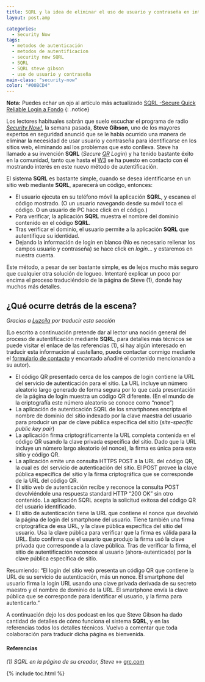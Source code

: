 ```yaml
---
title: SQRL y la idea de eliminar el uso de usuario y contraseña en internet
layout: post.amp

categories:
  - Security Now
tags:
  - metodos de autenticación
  - metodos de autentificacion
  - security now SQRL
  - SQRL
  - SQRL steve gibson
  - uso de usuario y contraseña
main-class: "security-now"
color: "#00BCD4"
---
```


**Nota:** Puedes echar un ojo al artículo más actualizado [SQRL -Secure Quick Reliable Login a Fondo](/sqrl-secure-quick-reliable-login-a-fondo/)
{: .notice}

Los lectores habituales sabrán que suelo escuchar el programa de radio *[Security Now!][1]*, la semana pasada, **Steve Gibson**, uno de los mayores expertos en seguridad anunció que se le había ocurrido una manera de eliminar la necesidad de usar usuario y contraseña para identificarse en los sitios web, eliminando así los problemas que esto conlleva. Steve ha llamado a su invención **SQRL** (*Secure [QR][2] Login*) y ha tenido bastante éxito en la comunidad, tanto que hasta el [W3][3] se ha puesto en contacto con él mostrando interés en este nuevo método de autentificación.

<!--ad-->
<amp-img layout="responsive" src="/assets/img/2013/10/sqrl-login-sample.png" alt="SQRL y la idea de elminar el uso de usuario y contraseña en internet" width="400px" height="199px" />

El sistema **SQRL** es bastante simple, cuando se desea identificarse en un sitio web mediante **SQRL**, aparecerá un código, entonces:

  * El usuario ejecuta en su teléfono móvil la aplicación **SQRL**, y escanea el código mostrado. (O un usuario navegando desde su móvil toca el código. O un usuario de PC hace click en el código.)
  * Para verificar, la aplicación **SQRL** muestra el nombre del dominio contenido en el código **SQRL**.
  * Tras verificar el dominio, el usuario permite a la aplicación **SQRL** que autentifique su identidad.
  * Dejando la información de login en blanco (No es necesario rellenar los campos usuario y contraseña) se hace click en *login*&#8230; y estaremos en nuestra cuenta.

Este método, a pesar de ser bastante simple, es de lejos mucho más seguro que cualquier otra solución de logueo. Intentaré explicar un poco por encima el proceso traduciéndolo de la página de Steve (1), donde hay muchos más detalles.

## ¿Qué ocurre detrás de la escena?

*Gracias a [Luzcila][4] por traducir esta sección*

(Lo escrito a continuación pretende dar al lector una noción general del proceso de autentificación mediante **SQRL**, para detalles más técnicos se puede visitar el enlace de las referencias (1), si hay algún interesado en traducir esta información al castellano, puede contactar conmigo mediante el [formulario de contacto][5] y encantado añadiré el contenido mencionando a su autor).

  * El código QR presentado cerca de los campos de login contiene la URL del servicio de autenticación para el sitio. La URL incluye un número aleatorio largo generado de forma segura por lo que cada presentación de la página de login muestra un código QR diferente. (En el mundo de la criptografía este número aleatorio se conoce como “nonce”)
  * La aplicación de autenticación SQRL de los smartphones encripta el nombre de dominio del sitio indexado por la clave maestra del usuario para producir un par de clave pública específica del sitio (*site-specific public key pair*)
  * La aplicación firma criptográficamente la URL completa contenida en el código QR usando la clave privada específica del sitio. Dado que la URL incluye un número largo aleatorio (el nonce), la firma es única para este sitio y código QR.
  * La aplicación emite una consulta HTTPS POST a la URL del código QR, la cual es del servicio de autenticación del sitio. El POST provee la clave pública específica del sitio y la firma criptográfica que se corresponde de la URL del código QR.
  * El sitio web de autenticación recibe y reconoce la consulta POST devolviéndole una respuesta standard HTTP “200 OK” sin otro contenido. La aplicación SQRL acepta la solicitud exitosa del código QR del usuario identificado.
  * El sitio de autenticación tiene la URL que contiene el nonce que devolvió la página de login del smartphone del usuario. Tiene también una firma criptográfica de esa URL, y la clave pública específica del sitio del usuario. Usa la clave pública para verificar que la firma es válida para la URL. Esto confirma que el usuario que produjo la firma usó la clave privada que corresponde a la clave pública. Tras de verificar la firma, el sitio de autentificación reconoce al usuario (ahora-autenticado) por la clave pública específica de sitio.

<amp-img layout="responsive" src="/assets/img/2013/10/sign-algo.png" alt="SQRL y la idea de elminar el uso de usuario y contraseña en internet" width="580px" height="194px" />

Resumiendo: &#8220;El login del sitio web presenta un código QR que contiene la URL de su servicio de autenticación, más un nonce. El smartphone del usuario firma la login URL usando una clave privada derivada de su secreto maestro y el nombre de dominio de la URL. El smartphone envía la clave pública que se corresponde para identificar el usuario, y la firma para autenticarlo.&#8221;

A continuación dejo los dos podcast en los que Steve Gibson ha dado cantidad de detalles de cómo funciona el sistema **SQRL**, y en las referencias todos los detalles técnicos. Vuelvo a comentar que toda colaboración para traducir dicha página es bienvenida.

<span class="embed-youtube" style="text-align:center; display: block;"></span>
<span class="embed-youtube" style="text-align:center; display: block;"></span>

#### Referencias

*(1) SQRL en la página de su creador, Steve* »» <a href="https://www.grc.com/sqrl/sqrl.htm" target="_blank">grc.com</a>



 [1]: /security-now/ "Artículos sobre Security now!"
 [2]: https://elbauldelprogramador.com/estructura-y-seguridad-de-los-qr-codes/ "Estructura y seguridad de los QR Codes"
 [3]: http://www.w3.org/ "W3 org"
 [4]: https://elbauldelprogramador.com/ "Artículos de Luzcila"
 [5]: https://elbauldelprogramador.com/ "Contacto"

{% include toc.html %}
